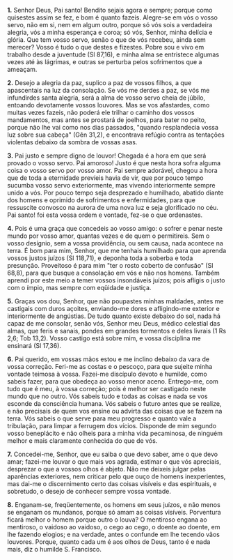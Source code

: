 **1.** Senhor Deus, Pai santo! Bendito sejais agora e sempre; porque como quisestes assim se fez, e bom é quanto fazeis. Alegre-se em vós o vosso servo, não em si, nem em algum outro, porque só vós sois a verdadeira alegria, vós a minha esperança e coroa; só vós, Senhor, minha delícia e glória. Que tem vosso servo, senão o que de vós recebeu, ainda sem merecer? Vosso é tudo o que destes e fizestes. Pobre sou e vivo em trabalho desde a juventude (Sl 87,16), e minha alma se entristece algumas vezes até às lágrimas, e outras se perturba pelos sofrimentos que a ameaçam.

**2.** Desejo a alegria da paz, suplico a paz de vossos filhos, a que apascentais na luz da consolação. Se vós me derdes a paz, se vós me infundirdes santa alegria, será a alma de vosso servo cheia de júbilo, entoando devotamente vossos louvores. Mas se vos afastardes, como muitas vezes fazeis, não poderá ele trilhar o caminho dos vossos mandamentos, mas antes se prostará de joelhos, para bater no peito, porque não lhe vai como nos dias passados, \"quando resplandecia vossa luz sobre sua cabeça\" (Gên 31,2), e encontrava refúgio contra as tentações violentas debaixo da sombra de vossas asas.

**3.** Pai justo e sempre digno de louvor! Chegada é a hora em que será provado o vosso servo. Pai amoroso! Justo é que nesta hora sofra alguma coisa o vosso servo por vosso amor. Pai sempre adorável, chegou a hora que de toda a eternidade prevíeis havia de vir, que por pouco tempo sucumba vosso servo exteriormente, mas vivendo interiormente sempre unido a vós. Por pouco tempo seja desprezado e humilhado, abatido diante dos homens e oprimido de sofrimentos e enfermidades, para que ressuscite convosco na aurora de uma nova luz e seja glorificado no céu. Pai santo! foi esta vossa ordem e vontade, fez-se o que ordenastes.

**4.** Pois é uma graça que concedeis ao vosso amigo: o sofrer e penar neste mundo por vosso amor, quantas vezes e de quem o permitireis. Sem o vosso desígnio, sem a vossa providência, ou sem causa, nada acontece na terra. É bom para mim, Senhor, que me tenhais humilhado para que aprenda vossos justos juízos (Sl 118,71), e deponha toda a soberba e toda presunção. Proveitoso é para mim \"ter o rosto coberto de confusão\" (Sl 68,8), para que busque a consolação em vós e não nos homens. Também aprendi por este meio a temer vossos insondáveis juízos; pois afligis o justo com o ímpio, mas sempre com eqüidade e justiça.

**5.** Graças vos dou, Senhor, que não poupastes minhas maldades, antes me castigais com duros açoites, enviando-me dores e afligindo-me exterior e interiormente de angústias. De tudo quanto existe debaixo do sol, nada há capaz de me consolar, senão vós, Senhor meu Deus, médico celestial das almas, que feris e sanais, pondes em grandes tormentos e deles livrais (1 Rs 2,6; Tob 13,2). Vosso castigo está sobre mim, e vossa disciplina me ensinará (Sl 17,36).

**6.** Pai querido, em vossas mãos estou e me inclino debaixo da vara de vossa correção. Feri-me as costas e o pescoço, para que sujeite minha vontade teimosa à vossa. Fazei-me discípulo devoto e humilde, como sabeis fazer, para que obedeça ao vosso menor aceno. Entrego-me, com tudo que é meu, à vossa correção; pois é melhor ser castigado neste mundo que no outro. Vós sabeis tudo e todas as coisas e nada se vos esconde da consciência humana. Vós sabeis o futuro antes que se realize, e não precisais de quem vos ensine ou advirta das coisas que se fazem na terra. Vós sabeis o que serve para meu progresso e quanto vale a tribulação, para limpar a ferrugem dos vícios. Disponde de mim segundo vosso beneplácito e não olheis para a minha vida pecaminosa, de ninguém melhor e mais claramente conhecida do que de vós.

**7.** Concedei-me, Senhor, que eu saiba o que devo saber, ame o que devo amar; fazei-me louvar o que mais vos agrada, estimar o que vós apreciais, desprezar o que a vossos olhos é abjeto. Não me deixeis julgar pelas aparências exteriores, nem criticar pelo que ouço de homens inexperientes, mas dai-me o discernimento certo das coisas visíveis e das espirituais, e sobretudo, o desejo de conhecer sempre vossa vontade.

**8.** Enganam-se, freqüentemente, os homens em seus juízos, e não menos se enganam os mundanos, porque só amam as coisas visíveis. Porventura ficará melhor o homem porque outro o louva? O mentiroso engana ao mentiroso, o vaidoso ao vaidoso, o cego ao cego, o doente ao doente, em lhe fazendo elogios; e na verdade, antes o confunde em lhe tecendo vãos louvores. Porque, quanto cada um é aos olhos de Deus, tanto é e nada mais, diz o humilde S. Francisco.

